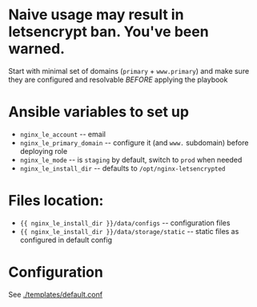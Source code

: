# Naive usage may result in letsencrypt ban. You've been warned.

Start with minimal set of domains (`primary` + `www.primary`) and make sure they are configured and resolvable *BEFORE* applying the playbook

# Ansible variables to set up

* `nginx_le_account` -- email
* `nginx_le_primary_domain` -- configure it (and `www.` subdomain) before deploying role
* `nginx_le_mode` -- is `staging` by default, switch to `prod` when needed
* `nginx_le_install_dir` -- defaults to `/opt/nginx-letsencrypted`

# Files location:

* `{{ nginx_le_install_dir }}/data/configs` -- configuration files 
* `{{ nginx_le_install_dir }}/data/storage/static` -- static files as configured in default config

# Configuration

See [./templates/default.conf](./templates/default.conf)
